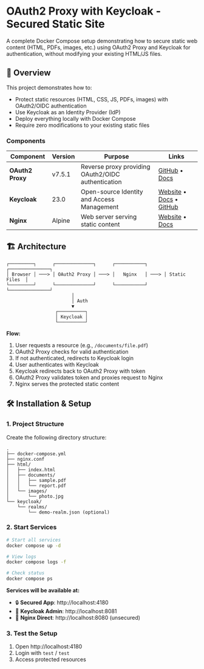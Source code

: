 # OAuth2 Proxy with Keycloak - Secured Static Site

A complete Docker Compose setup demonstrating how to secure static web content (HTML, PDFs, images, etc.) using OAuth2
Proxy and Keycloak for authentication, without modifying your existing HTML/JS files.

## 🎯 Overview

This project demonstrates how to:

- Protect static resources (HTML, CSS, JS, PDFs, images) with OAuth2/OIDC authentication
- Use Keycloak as an Identity Provider (IdP)
- Deploy everything locally with Docker Compose
- Require zero modifications to your existing static files

### Components

| Component        | Version | Purpose                                            | Links                                                                                                                                  |
|------------------|---------|----------------------------------------------------|----------------------------------------------------------------------------------------------------------------------------------------|
| **OAuth2 Proxy** | v7.5.1  | Reverse proxy providing OAuth2/OIDC authentication | [GitHub](https://github.com/oauth2-proxy/oauth2-proxy) • [Docs](https://oauth2-proxy.github.io/oauth2-proxy/)                          |
| **Keycloak**     | 23.0    | Open-source Identity and Access Management         | [Website](https://www.keycloak.org/) • [Docs](https://www.keycloak.org/documentation) • [GitHub](https://github.com/keycloak/keycloak) |
| **Nginx**        | Alpine  | Web server serving static content                  | [Website](https://nginx.org/) • [Docs](https://nginx.org/en/docs/)                                                                     |

## 🏗️ Architecture

```
┌─────────┐      ┌──────────────┐      ┌───────────┐      ┌───────────────┐
│ Browser │ ───> │ OAuth2 Proxy │ ───> │   Nginx   │ ───> │ Static Files  │
└─────────┘      └──────────────┘      └───────────┘      └───────────────┘
                        │
                        │ Auth
                        ▼
                  ┌──────────┐
                  │ Keycloak │
                  └──────────┘
```

**Flow:**

1. User requests a resource (e.g., `/documents/file.pdf`)
2. OAuth2 Proxy checks for valid authentication
3. If not authenticated, redirects to Keycloak login
4. User authenticates with Keycloak
5. Keycloak redirects back to OAuth2 Proxy with token
6. OAuth2 Proxy validates token and proxies request to Nginx
7. Nginx serves the protected static content

## 🛠️ Installation & Setup

### 1. Project Structure

Create the following directory structure:

```
.
├── docker-compose.yml
├── nginx.conf
├── html/
│   ├── index.html
│   ├── documents/
│   │   ├── sample.pdf
│   │   └── report.pdf
│   └── images/
│       └── photo.jpg
└── keycloak/
    └── realms/
        └── demo-realm.json (optional)
```

### 2. Start Services

```bash
# Start all services
docker compose up -d

# View logs
docker compose logs -f

# Check status
docker compose ps
```

**Services will be available at:**

- 🔒 **Secured App**: http://localhost:4180
- 🔑 **Keycloak Admin**: http://localhost:8081
- 📄 **Nginx Direct**: http://localhost:8080 (unsecured)

### 3. Test the Setup

1. Open http://localhost:4180
2. Login with `test` / `test`
3. Access protected resources
